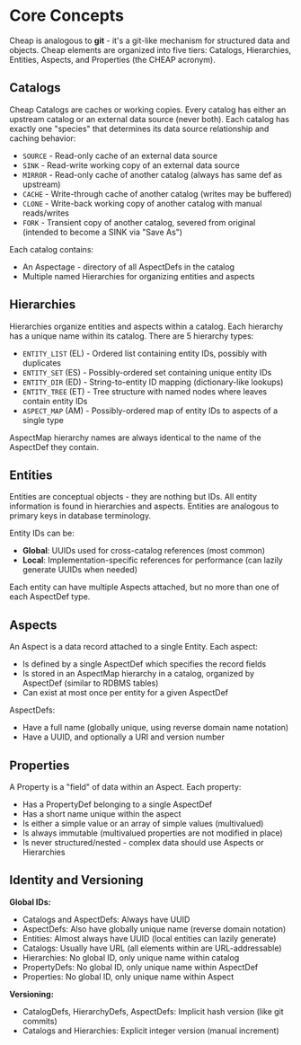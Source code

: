 # Core Concepts

Cheap is analogous to **git** - it's a git-like mechanism for structured data and objects.
Cheap elements are organized into five tiers: Catalogs, Hierarchies, Entities, Aspects, and Properties (the CHEAP acronym).

## Catalogs

Cheap Catalogs are caches or working copies. Every catalog has either an upstream catalog or an external data source (never both).
Each catalog has exactly one "species" that determines its data source relationship and caching behavior:
- `SOURCE` - Read-only cache of an external data source
- `SINK` - Read-write working copy of an external data source
- `MIRROR` - Read-only cache of another catalog (always has same def as upstream)
- `CACHE` - Write-through cache of another catalog (writes may be buffered)
- `CLONE` - Write-back working copy of another catalog with manual reads/writes
- `FORK` - Transient copy of another catalog, severed from original (intended to become a SINK via "Save As")

Each catalog contains:
- An Aspectage - directory of all AspectDefs in the catalog
- Multiple named Hierarchies for organizing entities and aspects

## Hierarchies

Hierarchies organize entities and aspects within a catalog. Each hierarchy has a unique name within its catalog.
There are 5 hierarchy types:
- `ENTITY_LIST` (EL) - Ordered list containing entity IDs, possibly with duplicates
- `ENTITY_SET` (ES) - Possibly-ordered set containing unique entity IDs
- `ENTITY_DIR` (ED) - String-to-entity ID mapping (dictionary-like lookups)
- `ENTITY_TREE` (ET) - Tree structure with named nodes where leaves contain entity IDs
- `ASPECT_MAP` (AM) - Possibly-ordered map of entity IDs to aspects of a single type

AspectMap hierarchy names are always identical to the name of the AspectDef they contain.

## Entities

Entities are conceptual objects - they are nothing but IDs. All entity information is found in hierarchies and aspects.
Entities are analogous to primary keys in database terminology.

Entity IDs can be:
- **Global**: UUIDs used for cross-catalog references (most common)
- **Local**: Implementation-specific references for performance (can lazily generate UUIDs when needed)

Each entity can have multiple Aspects attached, but no more than one of each AspectDef type.

## Aspects

An Aspect is a data record attached to a single Entity. Each aspect:
- Is defined by a single AspectDef which specifies the record fields
- Is stored in an AspectMap hierarchy in a catalog, organized by AspectDef (similar to RDBMS tables)
- Can exist at most once per entity for a given AspectDef

AspectDefs:
- Have a full name (globally unique, using reverse domain name notation)
- Have a UUID, and optionally a URI and version number

## Properties

A Property is a "field" of data within an Aspect. Each property:
- Has a PropertyDef belonging to a single AspectDef
- Has a short name unique within the aspect
- Is either a simple value or an array of simple values (multivalued)
- Is always immutable (multivalued properties are not modified in place)
- Is never structured/nested - complex data should use Aspects or Hierarchies

## Identity and Versioning

**Global IDs:**
- Catalogs and AspectDefs: Always have UUID
- AspectDefs: Also have globally unique name (reverse domain notation)
- Entities: Almost always have UUID (local entities can lazily generate)
- Catalogs: Usually have URL (all elements within are URL-addressable)
- Hierarchies: No global ID, only unique name within catalog
- PropertyDefs: No global ID, only unique name within AspectDef
- Properties: No global ID, only unique name within Aspect

**Versioning:**
- CatalogDefs, HierarchyDefs, AspectDefs: Implicit hash version (like git commits)
- Catalogs and Hierarchies: Explicit integer version (manual increment)
